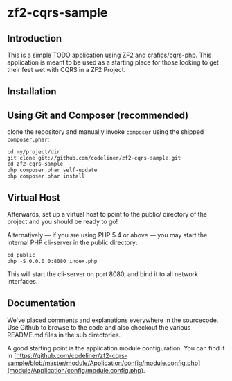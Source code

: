 zf2-cqrs-sample
=======================

Introduction
------------
This is a simple TODO application using ZF2 and crafics/cqrs-php. This application is meant to be used as a starting place for those
looking to get their feet wet with CQRS in a ZF2 Project.


Installation
------------

Using Git and  Composer (recommended)
----------------------------

clone the repository and manually invoke `composer` using the shipped
`composer.phar`:

    cd my/project/dir
    git clone git://github.com/codeliner/zf2-cqrs-sample.git
    cd zf2-cqrs-sample
    php composer.phar self-update
    php composer.phar install

Virtual Host
------------
Afterwards, set up a virtual host to point to the public/ directory of the
project and you should be ready to go!

Alternatively — if you are using PHP 5.4 or above — you may start the internal PHP cli-server in the public
directory:

    cd public
    php -S 0.0.0.0:8080 index.php

This will start the cli-server on port 8080, and bind it to all network
interfaces.

Documentation
-------------
We've placed comments and explanations everywhere in the sourcecode. Use Github to
browse to the code and also checkout the various README.md files in the sub directories.

A good starting point is the application module configuration. 
You can find it in [https://github.com/codeliner/zf2-cqrs-sample/blob/master/module/Application/config/module.config.php](module/Application/config/module.config.php).
